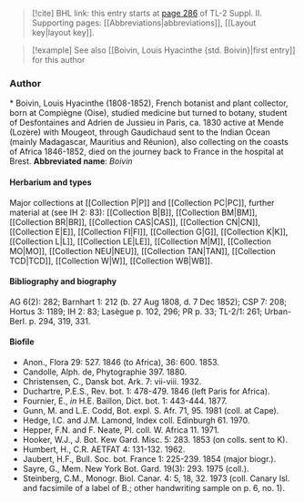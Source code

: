 > [!cite] BHL link: this entry starts at [page 286](https://www.biodiversitylibrary.org/page/33265483) of TL-2 Suppl. II.
> Supporting pages: [[Abbreviations|abbreviations]], [[Layout key|layout key]].

> [!example] See also [[Boivin, Louis Hyacinthe {std. Boivin}|first entry]] for this author

### Author

\* Boivin, Louis Hyacinthe (1808-1852), French botanist and plant collector, born at Compiègne (Oise), studied medicine but turned to botany, student of Desfontaines and Adrien de Jussieu in Paris, ca. 1830 active at Mende (Lozère) with Mougeot, through Gaudichaud sent to the Indian Ocean (mainly Madagascar, Mauritius and Réunion), also collecting on the coasts of Africa 1846-1852, died on the journey back to France in the hospital at Brest. 
**Abbreviated name**: *Boivin*

#### Herbarium and types

Major collections at [[Collection P|P]] and [[Collection PC|PC]], further material at (see IH 2: 83): [[Collection B|B]], [[Collection BM|BM]], [[Collection BR|BR]], [[Collection CAS|CAS]], [[Collection CN|CN]], [[Collection E|E]], [[Collection FI|FI]], [[Collection G|G]], [[Collection K|K]], [[Collection L|L]], [[Collection LE|LE]], [[Collection M|M]], [[Collection MO|MO]], [[Collection NEU|NEU]], [[Collection TAN|TAN]], [[Collection TCD|TCD]], [[Collection W|W]], [[Collection WB|WB]].

#### Bibliography and biography

AG 6(2): 282; Barnhart 1: 212 (b. 27 Aug 1808, d. 7 Dec 1852); CSP 7: 208; Hortus 3: 1189; IH 2: 83; Lasègue p. 102, 296; PR p. 33; TL-2/1: 261; Urban-Berl. p. 294, 319, 331.

#### Biofile

- Anon., Flora 29: 527. 1846 (to Africa), 36: 600. 1853.
- Candolle, Alph. de, Phytographie 397. 1880.
- Christensen, C., Dansk bot. Ark. 7: vii-viii. 1932.
- Duchartre, P.E.S., Rev. bot. 1: 478-479. 1846 (left Paris for Africa).
- Fournier, E., *in* H.E. Baillon, Dict. bot. 1: 443-444. 1877.
- Gunn, M. and L.E. Codd, Bot. expl. S. Afr. 71, 95. 1981 (coll. at Cape).
- Hedge, I.C. and J.M. Lamond, Index coll. Edinburgh 61. 1970.
- Hepper, F.N. and F. Neate, Pl. coll. W. Africa 11. 1971.
- Hooker, W.J., J. Bot. Kew Gard. Misc. 5: 283. 1853 (on colls. sent to K).
- Humbert, H., C.R. AETFAT 4: 131-132. 1962.
- Jaubert, H.F., Bull. Soc. bot. France 1: 225-239. 1854 (major biogr.).
- Sayre, G., Mem. New York Bot. Gard. 19(3): 293. 1975 (coll.).
- Steinberg, C.M., Monogr. Biol. Canar. 4: 5, 18, 32. 1973 (coll. Canary Isl. and facsimile of a label of B.; other handwriting sample on p. 6, no. 1).

